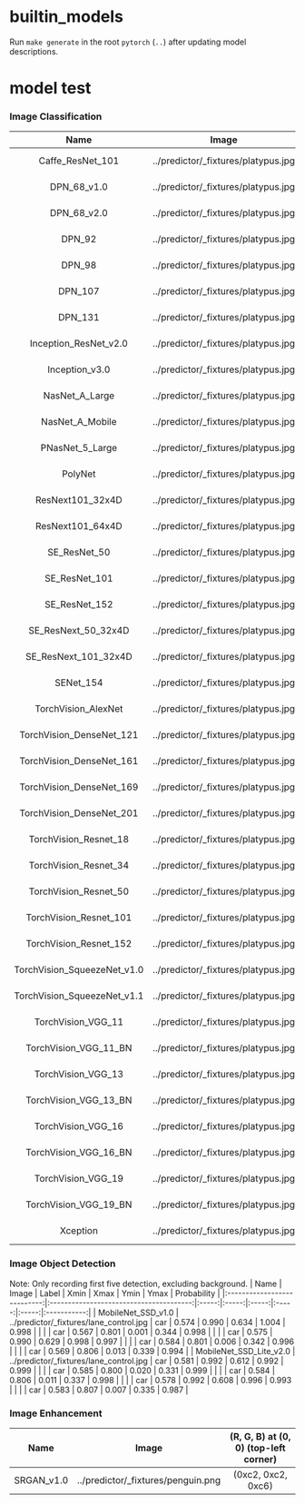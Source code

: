# builtin_models

Run `make generate` in the root `pytorch` (`..`) after updating model descriptions.

# model test
### Image Classification

| Name                        | Image                               | Label                  | Probability |
|:---------------------------:|:-----------------------------------:|:----------------------:|:-----------:|
| Caffe_ResNet_101            | ../predictor/_fixtures/platypus.jpg | n01873310 platypus ... | 18.026      |
| DPN_68_v1.0                 | ../predictor/_fixtures/platypus.jpg | n01873310 platypus ... | 20.595      |
| DPN_68_v2.0                 | ../predictor/_fixtures/platypus.jpg | n01873310 platypus ... | 19.059      |
| DPN_92                      | ../predictor/_fixtures/platypus.jpg | n01873310 platypus ... | 18.087      |
| DPN_98                      | ../predictor/_fixtures/platypus.jpg | n01873310 platypus ... | 20.959      |
| DPN_107                     | ../predictor/_fixtures/platypus.jpg | n01873310 platypus ... | 19.373      |
| DPN_131                     | ../predictor/_fixtures/platypus.jpg | n01873310 platypus ... | 22.959      |
| Inception_ResNet_v2.0       | ../predictor/_fixtures/platypus.jpg | n01873310 platypus ... |  9.391      |
| Inception_v3.0              | ../predictor/_fixtures/platypus.jpg | n01873310 platypus ... | 14.094      |
| NasNet_A_Large              | ../predictor/_fixtures/platypus.jpg | n01873310 platypus ... |  9.284      |
| NasNet_A_Mobile             | ../predictor/_fixtures/platypus.jpg | n01873310 platypus ... |  9.658      |
| PNasNet_5_Large             | ../predictor/_fixtures/platypus.jpg | n01873310 platypus ... |  8.840      |
| PolyNet                     | ../predictor/_fixtures/platypus.jpg | n01873310 platypus ... | 22.046      |
| ResNext101_32x4D            | ../predictor/_fixtures/platypus.jpg | n01873310 platypus ... | 18.788      |
| ResNext101_64x4D            | ../predictor/_fixtures/platypus.jpg | n01873310 platypus ... | 21.068      |
| SE_ResNet_50                | ../predictor/_fixtures/platypus.jpg | n01873310 platypus ... |  7.394      |
| SE_ResNet_101               | ../predictor/_fixtures/platypus.jpg | n01873310 platypus ... |  7.944      |
| SE_ResNet_152               | ../predictor/_fixtures/platypus.jpg | n01873310 platypus ... |  8.439      |
| SE_ResNext_50_32x4D         | ../predictor/_fixtures/platypus.jpg | n01873310 platypus ... | 13.578      |
| SE_ResNext_101_32x4D        | ../predictor/_fixtures/platypus.jpg | n01873310 platypus ... |  9.021      |
| SENet_154                   | ../predictor/_fixtures/platypus.jpg | n01873310 platypus ... |  8.437      |
| TorchVision_AlexNet         | ../predictor/_fixtures/platypus.jpg | n01873310 platypus ... | 15.774      |
| TorchVision_DenseNet_121    | ../predictor/_fixtures/platypus.jpg | n01873310 platypus ... | 22.642      |
| TorchVision_DenseNet_161    | ../predictor/_fixtures/platypus.jpg | n01873310 platypus ... | 28.404      |
| TorchVision_DenseNet_169    | ../predictor/_fixtures/platypus.jpg | n01873310 platypus ... | 18.400      |
| TorchVision_DenseNet_201    | ../predictor/_fixtures/platypus.jpg | n01873310 platypus ... | 23.355      |
| TorchVision_Resnet_18       | ../predictor/_fixtures/platypus.jpg | n01873310 platypus ... | 23.070      |
| TorchVision_Resnet_34       | ../predictor/_fixtures/platypus.jpg | n01873310 platypus ... | 19.874      |
| TorchVision_Resnet_50       | ../predictor/_fixtures/platypus.jpg | n01873310 platypus ... | 21.993      |
| TorchVision_Resnet_101      | ../predictor/_fixtures/platypus.jpg | n01873310 platypus ... | 20.871      |
| TorchVision_Resnet_152      | ../predictor/_fixtures/platypus.jpg | n01873310 platypus ... | 23.554      |
| TorchVision_SqueezeNet_v1.0 | ../predictor/_fixtures/platypus.jpg | n01873310 platypus ... | 31.827      |
| TorchVision_SqueezeNet_v1.1 | ../predictor/_fixtures/platypus.jpg | n01873310 platypus ... | 29.821      |
| TorchVision_VGG_11          | ../predictor/_fixtures/platypus.jpg | n01873310 platypus ... | 24.545      |
| TorchVision_VGG_11_BN       | ../predictor/_fixtures/platypus.jpg | n01873310 platypus ... | 19.582      |
| TorchVision_VGG_13          | ../predictor/_fixtures/platypus.jpg | n01873310 platypus ... | 19.220      |
| TorchVision_VGG_13_BN       | ../predictor/_fixtures/platypus.jpg | n01873310 platypus ... | 24.030      |
| TorchVision_VGG_16          | ../predictor/_fixtures/platypus.jpg | n01873310 platypus ... | 19.382      |
| TorchVision_VGG_16_BN       | ../predictor/_fixtures/platypus.jpg | n01873310 platypus ... | 22.744      |
| TorchVision_VGG_19          | ../predictor/_fixtures/platypus.jpg | n01873310 platypus ... | 19.382      |
| TorchVision_VGG_19_BN       | ../predictor/_fixtures/platypus.jpg | n01873310 platypus ... | 23.698      |
| Xception                    | ../predictor/_fixtures/platypus.jpg | n01873310 platypus ... |  9.881      |

### Image Object Detection

Note: Only recording first five detection, excluding background.
| Name                        | Image                                   | Label | Xmin  | Xmax  | Ymin  | Ymax  | Probability |
|:---------------------------:|:---------------------------------------:|:-----:|:-----:|:-----:|:-----:|:-----:|:-----------:|
| MobileNet_SSD_v1.0          | ../predictor/_fixtures/lane_control.jpg | car   | 0.574 | 0.990 | 0.634 | 1.004 | 0.998       |
|                             |                                         | car   | 0.567 | 0.801 | 0.001 | 0.344 | 0.998       |
|                             |                                         | car   | 0.575 | 0.990 | 0.629 | 0.998 | 0.997       |
|                             |                                         | car   | 0.584 | 0.801 | 0.006 | 0.342 | 0.996       |
|                             |                                         | car   | 0.569 | 0.806 | 0.013 | 0.339 | 0.994       |
| MobileNet_SSD_Lite_v2.0     | ../predictor/_fixtures/lane_control.jpg | car   | 0.581 | 0.992 | 0.612 | 0.992 | 0.999       |
|                             |                                         | car   | 0.585 | 0.800 | 0.020 | 0.331 | 0.999       |
|                             |                                         | car   | 0.584 | 0.806 | 0.011 | 0.337 | 0.998       |
|                             |                                         | car   | 0.578 | 0.992 | 0.608 | 0.996 | 0.993       |
|                             |                                         | car   | 0.583 | 0.807 | 0.007 | 0.335 | 0.987       |

### Image Enhancement

| Name                        | Image                               | (R, G, B) at (0, 0) (top-left corner) |
|:---------------------------:|:-----------------------------------:|:-------------------------------------:|
| SRGAN_v1.0                  | ../predictor/_fixtures/penguin.png  | (0xc2, 0xc2, 0xc6)                    |
